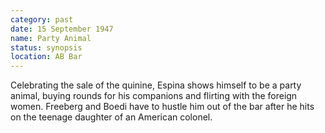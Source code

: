```yaml
---
category: past
date: 15 September 1947
name: Party Animal
status: synopsis
location: AB Bar
---
```

Celebrating the sale of the quinine, Espina shows himself to be a party animal, buying rounds for his companions and flirting with the foreign women. Freeberg and Boedi have to hustle him out of the bar after he hits on the teenage daughter of an American colonel.

